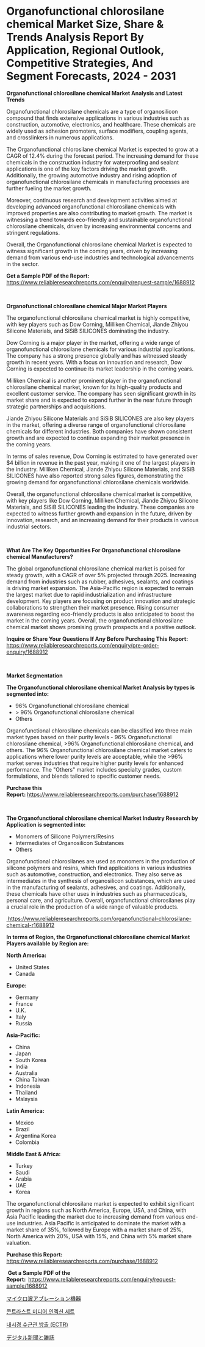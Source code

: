 <p><h1>Organofunctional chlorosilane chemical Market Size, Share & Trends Analysis Report By Application, Regional Outlook, Competitive Strategies, And Segment Forecasts, 2024 - 2031</h1></p><p><strong>Organofunctional chlorosilane chemical Market Analysis and Latest Trends</strong></p>
<p><p>Organofunctional chlorosilane chemicals are a type of organosilicon compound that finds extensive applications in various industries such as construction, automotive, electronics, and healthcare. These chemicals are widely used as adhesion promoters, surface modifiers, coupling agents, and crosslinkers in numerous applications.</p><p>The Organofunctional chlorosilane chemical Market is expected to grow at a CAGR of 12.4% during the forecast period. The increasing demand for these chemicals in the construction industry for waterproofing and sealant applications is one of the key factors driving the market growth. Additionally, the growing automotive industry and rising adoption of organofunctional chlorosilane chemicals in manufacturing processes are further fueling the market growth.</p><p>Moreover, continuous research and development activities aimed at developing advanced organofunctional chlorosilane chemicals with improved properties are also contributing to market growth. The market is witnessing a trend towards eco-friendly and sustainable organofunctional chlorosilane chemicals, driven by increasing environmental concerns and stringent regulations.</p><p>Overall, the Organofunctional chlorosilane chemical Market is expected to witness significant growth in the coming years, driven by increasing demand from various end-use industries and technological advancements in the sector.</p></p>
<p><strong>Get a Sample PDF of the Report:&nbsp;</strong> <a href="https://www.reliableresearchreports.com/enquiry/request-sample/1688912">https://www.reliableresearchreports.com/enquiry/request-sample/1688912</a></p>
<p>&nbsp;</p>
<p><strong>Organofunctional chlorosilane chemical Major Market Players</strong></p>
<p><p>The organofunctional chlorosilane chemical market is highly competitive, with key players such as Dow Corning, Milliken Chemical, Jiande Zhiyou Silicone Materials, and SiSiB SILICONES dominating the industry. </p><p>Dow Corning is a major player in the market, offering a wide range of organofunctional chlorosilane chemicals for various industrial applications. The company has a strong presence globally and has witnessed steady growth in recent years. With a focus on innovation and research, Dow Corning is expected to continue its market leadership in the coming years.</p><p>Milliken Chemical is another prominent player in the organofunctional chlorosilane chemical market, known for its high-quality products and excellent customer service. The company has seen significant growth in its market share and is expected to expand further in the near future through strategic partnerships and acquisitions.</p><p>Jiande Zhiyou Silicone Materials and SiSiB SILICONES are also key players in the market, offering a diverse range of organofunctional chlorosilane chemicals for different industries. Both companies have shown consistent growth and are expected to continue expanding their market presence in the coming years.</p><p>In terms of sales revenue, Dow Corning is estimated to have generated over $4 billion in revenue in the past year, making it one of the largest players in the industry. Milliken Chemical, Jiande Zhiyou Silicone Materials, and SiSiB SILICONES have also reported strong sales figures, demonstrating the growing demand for organofunctional chlorosilane chemicals worldwide.</p><p>Overall, the organofunctional chlorosilane chemical market is competitive, with key players like Dow Corning, Milliken Chemical, Jiande Zhiyou Silicone Materials, and SiSiB SILICONES leading the industry. These companies are expected to witness further growth and expansion in the future, driven by innovation, research, and an increasing demand for their products in various industrial sectors.</p></p>
<p>&nbsp;</p>
<p><strong>What Are The Key Opportunities For Organofunctional chlorosilane chemical Manufacturers?</strong></p>
<p><p>The global organofunctional chlorosilane chemical market is poised for steady growth, with a CAGR of over 5% projected through 2025. Increasing demand from industries such as rubber, adhesives, sealants, and coatings is driving market expansion. The Asia-Pacific region is expected to remain the largest market due to rapid industrialization and infrastructure development. Key players are focusing on product innovation and strategic collaborations to strengthen their market presence. Rising consumer awareness regarding eco-friendly products is also anticipated to boost the market in the coming years. Overall, the organofunctional chlorosilane chemical market shows promising growth prospects and a positive outlook.</p></p>
<p><strong>Inquire or Share Your Questions If Any Before Purchasing This Report:</strong> <a href="https://www.reliableresearchreports.com/enquiry/pre-order-enquiry/1688912">https://www.reliableresearchreports.com/enquiry/pre-order-enquiry/1688912</a></p>
<p>&nbsp;</p>
<p><strong>Market Segmentation</strong></p>
<p><strong>The Organofunctional chlorosilane chemical Market Analysis by types is segmented into:</strong></p>
<p><ul><li>96% Organofunctional chlorosilane chemical</li><li>> 96% Organofunctional chlorosilane chemical</li><li>Others</li></ul></p>
<p><p>Organofunctional chlorosilane chemicals can be classified into three main market types based on their purity levels - 96% Organofunctional chlorosilane chemical, >96% Organofunctional chlorosilane chemical, and others. The 96% Organofunctional chlorosilane chemical market caters to applications where lower purity levels are acceptable, while the >96% market serves industries that require higher purity levels for enhanced performance. The "Others" market includes specialty grades, custom formulations, and blends tailored to specific customer needs.</p></p>
<p><strong>Purchase this Report:&nbsp;</strong><a href="https://www.reliableresearchreports.com/purchase/1688912">https://www.reliableresearchreports.com/purchase/1688912</a></p>
<p>&nbsp;</p>
<p><strong>The Organofunctional chlorosilane chemical Market Industry Research by Application is segmented into:</strong></p>
<p><ul><li>Monomers of Silicone Polymers/Resins</li><li>Intermediates of Organosilicon Substances</li><li>Others</li></ul></p>
<p><p>Organofunctional chlorosilanes are used as monomers in the production of silicone polymers and resins, which find applications in various industries such as automotive, construction, and electronics. They also serve as intermediates in the synthesis of organosilicon substances, which are used in the manufacturing of sealants, adhesives, and coatings. Additionally, these chemicals have other uses in industries such as pharmaceuticals, personal care, and agriculture. Overall, organofunctional chlorosilanes play a crucial role in the production of a wide range of valuable products.</p></p>
<p><a href="https://www.reliableresearchreports.com/organofunctional-chlorosilane-chemical-r1688912">&nbsp;https://www.reliableresearchreports.com/organofunctional-chlorosilane-chemical-r1688912</a></p>
<p><strong>In terms of Region, the Organofunctional chlorosilane chemical Market Players available by Region are:</strong></p>
<p>
    <p> <strong> North America: </strong>
        <ul>
            <li>United States</li>
            <li>Canada</li>
        </ul>
        </p> 
    <p> <strong> Europe: </strong>
        <ul>
            <li>Germany</li>
            <li>France</li>
            <li>U.K.</li>
            <li>Italy</li>
            <li>Russia</li>
        </ul>
        </p> 
    <p> <strong> Asia-Pacific: </strong>
        <ul>
            <li>China</li>
            <li>Japan</li>
            <li>South Korea</li>
            <li>India</li>
            <li>Australia</li>
            <li>China Taiwan</li>
            <li>Indonesia</li>
            <li>Thailand</li>
            <li>Malaysia</li>
        </ul>
        </p> 
    <p> <strong> Latin America: </strong>
        <ul>
            <li>Mexico</li>
            <li>Brazil</li>
            <li>Argentina Korea</li>
            <li>Colombia</li>
        </ul>
        </p> 
    <p> <strong> Middle East & Africa: </strong>
        <ul>
            <li>Turkey</li>
            <li>Saudi</li>
            <li>Arabia</li>
            <li>UAE</li>
            <li>Korea</li>
        </ul>
    </p>
    </p>
<p><p>The organofunctional chlorosilane market is expected to exhibit significant growth in regions such as North America, Europe, USA, and China, with Asia Pacific leading the market due to increasing demand from various end-use industries. Asia Pacific is anticipated to dominate the market with a market share of 35%, followed by Europe with a market share of 25%, North America with 20%, USA with 15%, and China with 5% market share valuation.</p></p>
<p><strong>Purchase this Report: </strong><a href="https://www.reliableresearchreports.com/purchase/1688912">https://www.reliableresearchreports.com/purchase/1688912</a></p>
<p>&nbsp;<strong>Get a Sample PDF of the Report:&nbsp;&nbsp;</strong><a href="https://www.reliableresearchreports.com/enquiry/request-sample/1688912">https://www.reliableresearchreports.com/enquiry/request-sample/1688912</a></p>
<p><strong></strong></p>
<p><p><a href="https://medium.com/@isomgleason2023/%E3%83%9E%E3%82%A4%E3%82%AF%E3%83%AD%E6%B3%A2%E3%82%A2%E3%83%96%E3%83%AC%E3%83%BC%E3%82%B7%E3%83%A7%E3%83%B3%E8%A3%85%E7%BD%AE%E3%81%AE%E5%B8%82%E5%A0%B4%E8%AA%BF%E6%9F%BB%E3%83%AC%E3%83%9D%E3%83%BC%E3%83%88-%E3%81%9D%E3%81%AE%E6%AD%B4%E5%8F%B2%E3%81%A8%E4%BA%88%E6%B8%AC2031%E5%B9%B4%E3%81%BE%E3%81%A72034%E5%B9%B4-30b5ba361e18">マイクロ波アブレーション機器</a></p><p><a href="https://medium.com/@kelsiorphy/%EA%B3%B5%EA%B8%89-%EC%9A%94%EA%B8%B0%EB%AC%BC-%EC%A3%BC%EC%9E%85-%EC%84%B8%ED%8A%B8-%EC%8B%9C%EC%9E%A5-%EB%B3%B4%EA%B3%A0%EC%84%9C%EB%8A%94-%EC%9D%B4-%EC%8B%9C%EC%9E%A5%EC%9D%98-%EC%B5%9C%EC%8B%A0-%ED%8A%B8%EB%A0%8C%EB%93%9C%EC%99%80-%EC%84%B1%EC%9E%A5-%EA%B8%B0%ED%9A%8C%EB%A5%BC-%EB%B3%B4%EC%97%AC%EC%A4%8D%EB%8B%88%EB%8B%A4-7e3d22447f2d">콘트라스트 미디어 인젝션 세트</a></p><p><a href="https://medium.com/@lionellindgren/%EB%82%B4%EC%8B%9C%EA%B2%BD-%EC%B9%B4%ED%8F%AC%EC%8B%9C-%EC%88%98%EA%B7%BC-%ED%84%B0%EB%84%90-%EB%A6%B4%EB%A6%AC%EC%8A%A4-ectr-%EC%8B%9C%EC%9E%A5-%EA%B7%9C%EB%AA%A8-%EC%8B%9C%EC%9E%A5-%EC%A0%84%EB%A7%9D-%EB%B0%8F-%EC%8B%9C%EC%9E%A5-%EC%98%88%EC%B8%A1-2024%EB%85%84%EB%B6%80%ED%84%B0-2031%EB%85%84%EA%B9%8C%EC%A7%80-ae74c6c256f9">내시경 수근관 방출 (ECTR)</a></p><p><a href="https://medium.com/@billyhopkins526/%E3%83%87%E3%82%B8%E3%82%BF%E3%83%AB%E6%96%B0%E8%81%9E%E3%82%84%E9%9B%91%E8%AA%8C%E3%81%AE%E5%B8%82%E5%A0%B4-%E5%B8%82%E5%A0%B4%E3%82%B7%E3%82%A7%E3%82%A2-%E5%B8%82%E5%A0%B4%E3%83%88%E3%83%AC%E3%83%B3%E3%83%89-%E3%81%9D%E3%81%97%E3%81%A6%E5%B0%86%E6%9D%A5%E3%81%AE%E6%88%90%E9%95%B7%E3%82%92%E6%8E%A2%E3%82%8B-89880c96a3ea">デジタル新聞と雑誌</a></p></p>